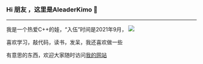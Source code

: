 ### Hi 朋友 ，这里是AleaderKimo 👋

---

我是一个热爱C++的娃，“入伍”时间是2021年9月，               ![](https://github-readme-stats.vercel.app/api?username=AleaderKimo)

喜欢学习，敲代码，读书，发呆，我还喜欢做一些

有意思的东西，欢迎大家随时访问[我的网站](https://ialeaderkimo.code.blog/)


<!--
**AleaderKimo/AleaderKimo** is a ✨ _special_ ✨ repository because its `README.md` (this file) appears on your GitHub profile.

Here are some ideas to get you started:

- 🔭 I’m currently working on ...
- 🌱 I’m currently learning ...
- 👯 I’m looking to collaborate on ...
- 🤔 I’m looking for help with ...
- 💬 Ask me about ...
- 📫 How to reach me: ...
- 😄 Pronouns: ...
- ⚡ Fun fact: ...
-->

